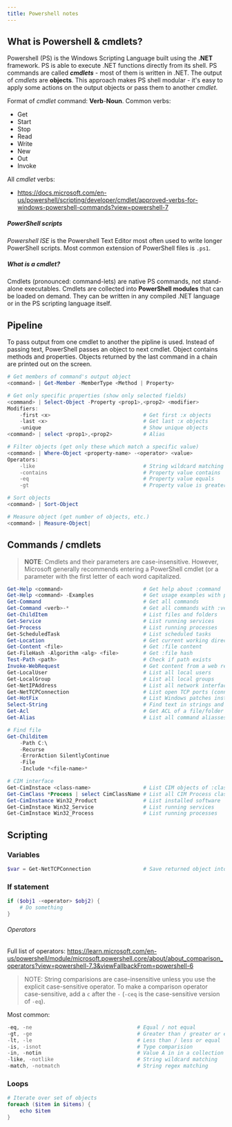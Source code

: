 ```yaml
---
title: Powershell notes
---
```


## What is Powershell & cmdlets?
Powershell (PS) is the Windows Scripting Language built using the **.NET** framework. PS is able to execute .NET functions directly from its shell. PS commands are called **_cmdlets_** - most of them is written in .NET. The output of _cmdlets_ are **objects**. This approach makes PS shell modular - it's easy to apply some actions on the output objects or pass them to another _cmdlet_.

Format of _cmdlet_ command: **Verb**-**Noun**. Common verbs:
* Get
* Start
* Stop
* Read
* Write
* New
* Out
* Invoke

All _cmdlet_ verbs:
* https://docs.microsoft.com/en-us/powershell/scripting/developer/cmdlet/approved-verbs-for-windows-powershell-commands?view=powershell-7

##### PowerShell scripts
*Powershell ISE* is the Powershell Text Editor most often used to write longer PowerShell scripts. Most common extension of PowerShell files is `.ps1`.

##### What is a cmdlet?
Cmdlets (pronounced: command-lets) are native PS commands, not stand-alone executables. Cmdlets are collected into **PowerShell modules** that can be loaded on demand. They can be written in any compiled .NET language or in the PS scripting language itself.  

## Pipeline
To pass output from one cmdlet to another the pipline is used. Instead of passing text, PowerShell passes an object to next cmdlet. Object contains methods and properties. Objects returned by the last command in a chain are printed out on the screen.

```powershell
# Get members of command's output object
<command> | Get-Member -MemberType <Method | Property>

# Get only specific properties (show only selected fields)
<command> | Select-Object -Property <prop1>,<prop2> <modifier>
Modifiers:
    -first <x>                              # Get first :x objects
    -last <x>                               # Get last :x objects
    -unique                                 # Show unique objects
<command> | select <prop1>,<prop2>          # Alias

# Filter objects (get only these which match a specific value)
<command> | Where-Object <property-name> -<operator> <value>
Operators:
    -like                                   # String wildcard matching (*abc*)
    -contains                               # Property value contains
    -eq                                     # Property value equals
    -gt                                     # Property value is greater

# Sort objects
<command> | Sort-Object

# Measure object (get number of objects, etc.)
<command> | Measure-Object|
```

## Commands / cmdlets
> **NOTE**: Cmdlets and their parameters are case-insensitive. However, Microsoft generally recommends entering a PowerShell cmdlet (or a parameter with the first letter of each word capitalized.
 
```powershell
Get-Help <command>                          # Get help about :command
Get-Help <command> -Examples                # Get usage examples with params
Get-Command                                 # Get all commands          
Get-Command <verb>-*                        # Get all commands with :verb
Get-ChildItem                               # List files and folders
Get-Service                                 # List running services
Get-Process                                 # List running processes
Get-ScheduledTask                           # List scheduled tasks
Get-Location                                # Get current working directory
Get-Content <file>                          # Get :file content
Get-FileHash -Algorithm <alg> <file>        # Get :file hash
Test-Path <path>                            # Check if path exists
Invoke-WebRequest                           # Get content from a web resource
Get-LocalUser                               # List all local users
Get-LocalGroup                              # List all local groups
Get-NetIPAddress                            # List all network interfaces
Get-NetTCPConnection                        # List open TCP ports (connections)
Get-HotFix                                  # List Windows patches installed
Select-String                               # Find text in strings and files
Get-Acl                                     # Get ACL of a file/folder
Get-Alias                                   # List all command aliasses

# Find file
Get-Childitem 
    -Path C:\
    -Recurse 
    -ErrorAction SilentlyContinue 
    -File
    -Include *<file-name>*

# CIM interface
Get-CimInstace <class-name>                 # List CIM objects of :class
Get-CimClass *Process | select CimClassName # List all CIM Process classes
Get-CimInstance Win32_Product               # List installed software
Get-CimInstace Win32_Service                # List running services
Get-CimInstace Win32_Process                # List running processes
```

## Scripting
### Variables
```powershell
$var = Get-NetTCPConnection                 # Save returned object into var
```
### If statement
```powershell
if ($obj1 -<operator> $obj2) {
    # Do something
}
```

###### Operators
Full list of operators: https://learn.microsoft.com/en-us/powershell/module/microsoft.powershell.core/about/about_comparison_operators?view=powershell-7.3&viewFallbackFrom=powershell-6

> NOTE: String comparisions are case-insensitive unless you use the explicit case-sensitive operator. To make a comparison operator case-sensitive, add a `c` after the `-` (`-ceq` is the case-sensitive version of `-eq`).

Most common:
```powershell
-eq, -ne                                  # Equal / not equal
-gt, -ge                                  # Greater than / greater or equal
-lt, -le                                  # Less than / less or equal
-is, -isnot                               # Type comparision
-in, -notin                               # Value A in in a collection B
-like, -notlike                           # String wildcard matching
-match, -notmatch                         # String regex matching     
```

### Loops   
```powershell
# Iterate over set of objects
foreach ($item in $items) {
    echo $item
}
```